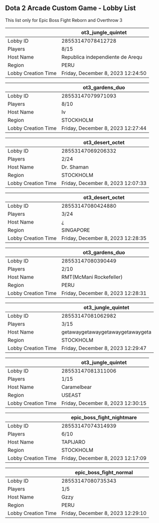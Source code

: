 ## Dota 2 Arcade Custom Game - Lobby List

This list only for Epic Boss Fight Reborn and Overthrow 3

|  | ot3_jungle_quintet |
| ------ | ------ |
| Lobby ID | 28553147078412728 |
| Players | 8/15 |
| Host Name | Republica independiente de Arequ |
| Region | PERU |
| Lobby Creation Time | Friday, December 8, 2023 12:24:50 |


|  | ot3_gardens_duo |
| ------ | ------ |
| Lobby ID | 28553147079971093 |
| Players | 8/10 |
| Host Name | Iv |
| Region | STOCKHOLM |
| Lobby Creation Time | Friday, December 8, 2023 12:27:44 |


|  | ot3_desert_octet |
| ------ | ------ |
| Lobby ID | 28553147069206332 |
| Players | 2/24 |
| Host Name | Dr. Shaman |
| Region | STOCKHOLM |
| Lobby Creation Time | Friday, December 8, 2023 12:07:33 |


|  | ot3_desert_octet |
| ------ | ------ |
| Lobby ID | 28553147080424880 |
| Players | 3/24 |
| Host Name | ¿ |
| Region | SINGAPORE |
| Lobby Creation Time | Friday, December 8, 2023 12:28:35 |


|  | ot3_gardens_duo |
| ------ | ------ |
| Lobby ID | 28553147080390449 |
| Players | 2/10 |
| Host Name | RMT(McMani Rockefeller) |
| Region | PERU |
| Lobby Creation Time | Friday, December 8, 2023 12:28:31 |


|  | ot3_jungle_quintet |
| ------ | ------ |
| Lobby ID | 28553147081062982 |
| Players | 3/15 |
| Host Name | getawaygetawaygetawaygetawaygeta |
| Region | STOCKHOLM |
| Lobby Creation Time | Friday, December 8, 2023 12:29:47 |


|  | ot3_jungle_quintet |
| ------ | ------ |
| Lobby ID | 28553147081311006 |
| Players | 1/15 |
| Host Name | Caramelbear |
| Region | USEAST |
| Lobby Creation Time | Friday, December 8, 2023 12:30:15 |


|  | epic_boss_fight_nightmare |
| ------ | ------ |
| Lobby ID | 28553147074314939 |
| Players | 6/10 |
| Host Name | TAPIJARO |
| Region | STOCKHOLM |
| Lobby Creation Time | Friday, December 8, 2023 12:17:09 |


|  | epic_boss_fight_normal |
| ------ | ------ |
| Lobby ID | 28553147080735343 |
| Players | 1/5 |
| Host Name | Gzzy |
| Region | PERU |
| Lobby Creation Time | Friday, December 8, 2023 12:29:10 |


